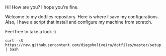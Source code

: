 Hi! How are you? I hope you're fine.

Welcome to my dotfiles repository. Here is where I save my configurations.
Also, I have a script that install and configure my machine from scratch.

Feel free to take a look :)

```
curl -sS https://raw.githubusercontent.com/diegoholiveira/dotfiles/master/setup | bash
```
